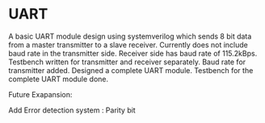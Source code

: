 # UART
A basic UART module design using systemverilog which sends 8 bit data from a master transmitter to a slave receiver.
Currently does not include baud rate in the transmitter side.
Receiver side has baud rate of 115.2kBps.
Testbench written for transmitter and receiver separately.
Baud rate for transmitter added.
Designed a complete UART module.
Testbench for the complete UART module done.

Future Exapansion:

Add Error detection system : Parity bit


